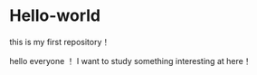 # Hello-world
this is my first repository！

hello everyone ！ I want to study something interesting at here！
